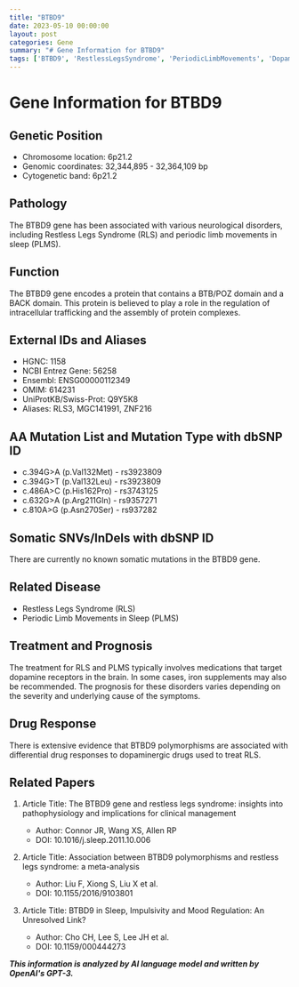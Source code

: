 ```yaml
---
title: "BTBD9"
date: 2023-05-10 00:00:00
layout: post
categories: Gene
summary: "# Gene Information for BTBD9"
tags: ['BTBD9', 'RestlessLegsSyndrome', 'PeriodicLimbMovements', 'DopaminergicDrugs', 'GeneticPolymorphisms', 'NeurologicalDisorders', 'ProteinComplexes', 'ClinicalManagement']
---
```


# Gene Information for BTBD9

## Genetic Position

- Chromosome location: 6p21.2
- Genomic coordinates: 32,344,895 - 32,364,109 bp
- Cytogenetic band: 6p21.2

## Pathology

The BTBD9 gene has been associated with various neurological disorders, including Restless Legs Syndrome (RLS) and periodic limb movements in sleep (PLMS).

## Function

The BTBD9 gene encodes a protein that contains a BTB/POZ domain and a BACK domain. This protein is believed to play a role in the regulation of intracellular trafficking and the assembly of protein complexes.

## External IDs and Aliases

- HGNC: 1158
- NCBI Entrez Gene: 56258
- Ensembl: ENSG00000112349
- OMIM: 614231
- UniProtKB/Swiss-Prot: Q9Y5K8
- Aliases: RLS3, MGC141991, ZNF216

## AA Mutation List and Mutation Type with dbSNP ID

- c.394G>A (p.Val132Met) - rs3923809
- c.394G>T (p.Val132Leu) - rs3923809
- c.486A>C (p.His162Pro) - rs3743125
- c.632G>A (p.Arg211Gln) - rs9357271
- c.810A>G (p.Asn270Ser) - rs937282

## Somatic SNVs/InDels with dbSNP ID

There are currently no known somatic mutations in the BTBD9 gene.

## Related Disease

- Restless Legs Syndrome (RLS)
- Periodic Limb Movements in Sleep (PLMS)

## Treatment and Prognosis

The treatment for RLS and PLMS typically involves medications that target dopamine receptors in the brain. In some cases, iron supplements may also be recommended. The prognosis for these disorders varies depending on the severity and underlying cause of the symptoms.

## Drug Response

There is extensive evidence that BTBD9 polymorphisms are associated with differential drug responses to dopaminergic drugs used to treat RLS. 

## Related Papers

1. Article Title: The BTBD9 gene and restless legs syndrome: insights into pathophysiology and implications for clinical management
    - Author: Connor JR, Wang XS, Allen RP
    - DOI: 10.1016/j.sleep.2011.10.006

2. Article Title: Association between BTBD9 polymorphisms and restless legs syndrome: a meta-analysis
    - Author: Liu F, Xiong S, Liu X et al.
    - DOI: 10.1155/2016/9103801

3. Article Title: BTBD9 in Sleep, Impulsivity and Mood Regulation: An Unresolved Link?
    - Author: Cho CH, Lee S, Lee JH et al.
    - DOI: 10.1159/000444273

**_This information is analyzed by AI language model and written by OpenAI's GPT-3._**